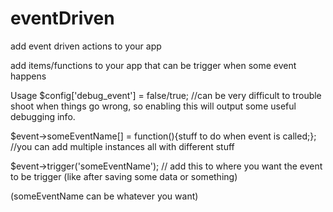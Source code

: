 # eventDriven
add event driven actions to your app

add items/functions to your app that can be trigger when some event happens

Usage
$config['debug_event'] =  false/true; //can be very difficult to trouble shoot when things go wrong, so enabling this will output some useful debugging info.

$event->someEventName[] =  function(){stuff to do when event is called;}; //you can add multiple instances all with different stuff

$event->trigger('someEventName'); // add this to where you want the event to be trigger (like after saving some data or something)

(someEventName can be whatever you want)
